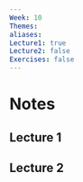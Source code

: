 ```yaml
---
Week: 10
Themes: 
aliases: 
Lecture1: true
Lecture2: false
Exercises: false
---
```


# Notes

## Lecture 1

## Lecture 2

